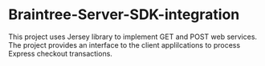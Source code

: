 # Braintree-Server-SDK-integration
This project uses Jersey library to implement GET and POST web services. The project provides an interface to the client applilcations to process Express checkout transactions.
